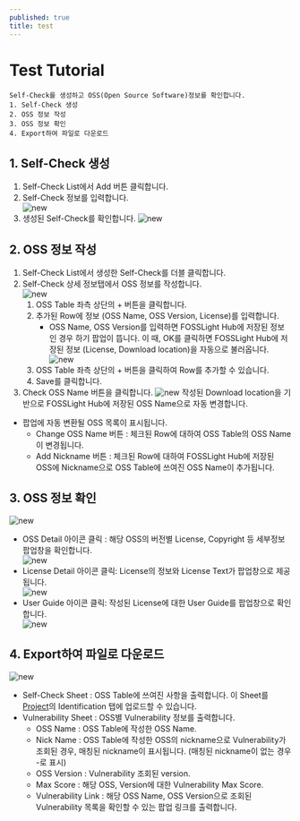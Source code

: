 ```yaml
---
published: true
title: test
---
```


# Test Tutorial
```note
Self-Check를 생성하고 OSS(Open Source Software)정보를 확인합니다.
1. Self-Check 생성
2. OSS 정보 작성
3. OSS 정보 확인
4. Export하여 파일로 다운로드
```

## 1. Self-Check  생성
1. Self-Check List에서 Add 버튼 클릭합니다.
2. Self-Check 정보를 입력합니다.  
    ![new](images/2_self_new.png)  
3. 생성된 Self-Check를 확인합니다. 
    ![new](images/2_self_new_list.png)

## 2. OSS 정보 작성
1. Self-Check List에서 생성한 Self-Check를 더블 클릭합니다.
2. Self-Check 상세 정보탭에서 OSS 정보를 작성합니다.  
    ![new](images/2_self_add.png)
    1. OSS Table 좌측 상단의 + 버튼을 클릭합니다.
    2. 추가된 Row에 정보 (OSS Name, OSS Version, License)를 입력합니다.  
        - OSS Name, OSS Version를 입력하면 FOSSLight Hub에 저장된 정보인 경우 하기 팝업이 뜹니다. 이 때, OK를 클릭하면 FOSSLight Hub에 저장된 정보 (License, Download location)을 자동으로 불러옵니다.  
        ![new](images/2_self_auto.png)
    3. OSS Table 좌측 상단의 + 버튼을 클릭하여 Row를 추가할 수 있습니다.
    4. Save를 클릭합니다. 
3. Check OSS Name 버튼을 클릭합니다.
![new](images/2_self_check_ossname.png)
작성된 Download location을 기반으로 FOSSLight Hub에 저장된 OSS Name으로 자동 변경합니다.
- 팝업에 자동 변환될 OSS 목록이 표시됩니다.
    - Change OSS Name 버튼 : 체크된 Row에 대하여 OSS Table의 OSS Name이 변경됩니다. 
    - Add Nickname 버튼 : 체크된 Row에 대하여 FOSSLight Hub에 저장된 OSS에 Nickname으로 OSS Table에 쓰여진 OSS Name이 추가됩니다.

## 3. OSS 정보 확인
![new](images/2_self_save.png)
- OSS Detail 아이콘 클릭 : 해당 OSS의 버전별 License, Copyright 등 세부정보 팝업창을 확인합니다.  
    ![new](images/2_self_oss.png)
- License Detail 아이콘 클릭: License의 정보와 License Text가 팝업창으로 제공됩니다.  
    ![new](images/2_self_lic.png)
- User Guide 아이콘 클릭: 작성된 License에 대한 User Guide를 팝업창으로 확인합니다.  
    ![new](images/2_self_lic2.png) 

## 4. Export하여 파일로 다운로드
![new](images/2_self_export.png)
- Self-Check Sheet : OSS Table에 쓰여진 사항을 출력합니다. 이 Sheet를 [Project](../menu/4_project.md)의 Identification 탭에 업로드할 수 있습니다. 
- Vulnerability Sheet : OSS별 Vulnerability 정보를 출력합니다.
    - OSS Name : OSS Table에 작성한 OSS Name.
    - Nick Name : OSS Table에 작성한 OSS의 nickname으로 Vulnerability가 조회된 경우, 매칭된 nickname이 표시됩니다. (매칭된 nickname이 없는 경우 -로 표시)
    - OSS Version : Vulnerability 조회된 version.
    - Max Score : 해당 OSS, Version에 대한 Vulnerability Max Score.
    - Vulnerability Link : 해당 OSS Name, OSS Version으로 조회된 Vulnerability 목록을 확인할 수 있는 팝업 링크를 출력합니다.